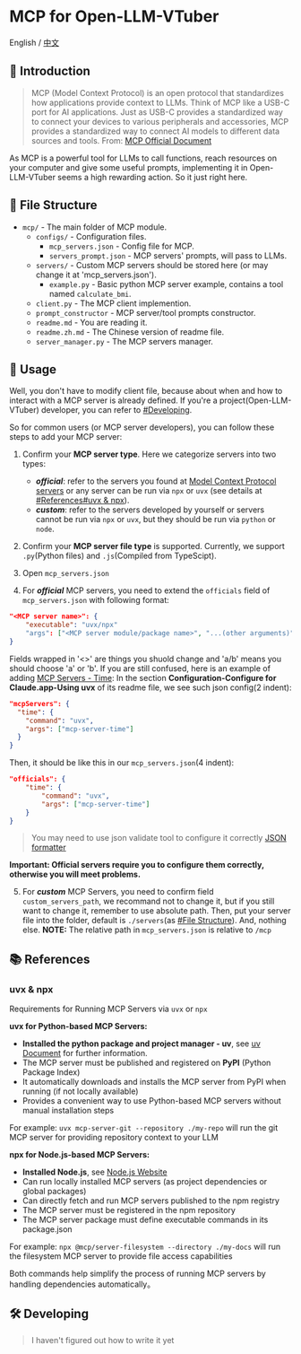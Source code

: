 # MCP for Open-LLM-VTuber

English / [中文](./readme.zh.md)

## 📄 Introduction

> MCP (Model Context Protocol) is an open protocol that standardizes how applications provide context to LLMs. Think of MCP like a USB-C port for AI applications. Just as USB-C provides a standardized way to connect your devices to various peripherals and accessories, MCP provides a standardized way to connect AI models to different data sources and tools.
> From: [MCP Official Document][1]

As MCP is a powerful tool for LLMs to call functions, reach resources on your computer and give some useful prompts, implementing it in Open-LLM-VTuber seems a high rewarding action. So it just right here.



## 📁 File Structure

- `mcp/` - The main folder of MCP module.
    - `configs/` - Configuration files.
        - `mcp_servers.json` - Config file for MCP.
        - `servers_prompt.json` - MCP servers' prompts, will pass to LLMs.
    - `servers/` - Custom MCP servers should be stored here (or may change it at 'mcp_servers.json').
        - `example.py` - Basic python MCP server example, contains a tool named `calculate_bmi`.
    - `client.py` - The MCP client implemention.
    - `prompt_constructor` - MCP server/tool prompts constructor.
    - `readme.md` - You are reading it.
    - `readme.zh.md` - The Chinese version of readme file.
    - `server_manager.py` - The MCP servers manager.



## 🔧 Usage

Well, you don't have to modify client file, because about when and how to interact with a MCP server is already defined. If you're a project(Open-LLM-VTuber) developer, you can refer to [#Developing](#️-developing). 

So for common users (or MCP server developers), you can follow these steps to add your MCP server:

1. Confirm your **MCP server type**. Here we categorize servers into two types:
    - ***official***: refer to the servers you found at [Model Context Protocol servers][2] or any server can be run via `npx` or `uvx` (see details at [#References#uvx & npx](#uvx--npx)).
    - ***custom***: refer to the servers developed by yourself or servers cannot be run via `npx` or `uvx`, but they should be run via `python` or `node`.

2. Confirm your **MCP server file type** is supported. Currently, we support `.py`(Python files) and `.js`(Compiled from TypeScipt).

3. Open `mcp_servers.json`

4. For ***official*** MCP servers, you need to extend the `officials` field of `mcp_servers.json` with following format:
```json
"<MCP server name>": {
    "executable": "uvx/npx"
    "args": ["<MCP server module/package name>", "...(other arguments)"]
}
```
Fields wrapped in '<>' are things you shuold change and 'a/b' means you should choose 'a' or 'b'. If you are still confused, here is an example of adding [MCP Servers - Time][3]:
In the section **Configuration-Configure for Claude.app-Using uvx** of its readme file, we see such json config(2 indent):
```json
"mcpServers": {
  "time": {
    "command": "uvx",
    "args": ["mcp-server-time"]
  }
}
```
Then, it should be like this in our `mcp_servers.json`(4 indent):
```json
"officials": {
    "time": {
        "command": "uvx",
        "args": ["mcp-server-time"]
    }
}
```
> You may need to use json validate tool to configure it correctly
> [JSON formatter][4]

**Important: Official servers require you to configure them correctly, otherwise you will meet problems.**

5. For ***custom*** MCP Servers, you need to confirm field `custom_servers_path`, we recommand not to change it, but if you still want to change it, remember to use absolute path. Then, put your server file into the folder, default is `./servers`(as [#File Structure](#-file-structure)). And, nothing else.
**NOTE:** The relative path in `mcp_servers.json` is relative to `/mcp`


## 📚 References

### uvx & npx
Requirements for Running MCP Servers via `uvx` or `npx`

**uvx for Python-based MCP Servers:**

- **Installed the python package and project manager - uv**, see [uv Document][5] for further information.
- The MCP server must be published and registered on **PyPI** (Python Package Index)
- It automatically downloads and installs the MCP server from PyPI when running (if not locally available)
- Provides a convenient way to use Python-based MCP servers without manual installation steps

For example: `uvx mcp-server-git --repository ./my-repo` will run the git MCP server for providing repository context to your LLM

**npx for Node.js-based MCP Servers:**

- **Installed Node.js**, see [Node.js Website][6]
- Can run locally installed MCP servers (as project dependencies or global packages)
- Can directly fetch and run MCP servers published to the npm registry
- The MCP server must be registered in the npm repository
- The MCP server package must define executable commands in its package.json

For example: `npx @mcp/server-filesystem --directory ./my-docs` will run the filesystem MCP server to provide file access capabilities

Both commands help simplify the process of running MCP servers by handling dependencies automatically。



## 🛠️ Developing

> I haven't figured out how to write it yet



[1]: <https://modelcontextprotocol.io/introduction>
[2]: <https://github.com/modelcontextprotocol/servers>
[3]: <https://github.com/modelcontextprotocol/servers/tree/main/src/time#configuration>
[4]: <https://jsonformatter.org/>
[5]: <https://docs.astral.sh/uv/getting-started/installation/>
[6]: <https://nodejs.org/en>